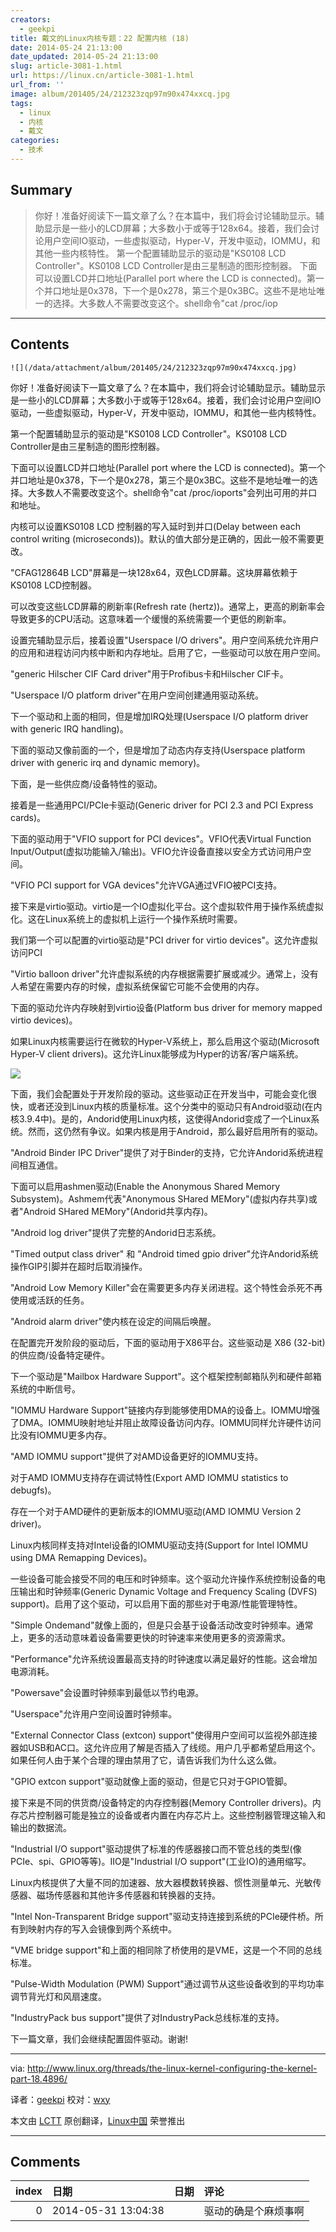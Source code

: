```yaml
---
creators:
  - geekpi
title: 戴文的Linux内核专题：22 配置内核 (18)
date: 2014-05-24 21:13:00
date_updated: 2014-05-24 21:13:00
slug: article-3081-1.html
url: https://linux.cn/article-3081-1.html
url_from: ''
image: album/201405/24/212323zqp97m90x474xxcq.jpg
tags:
  - linux
  - 内核
  - 戴文
categories:
  - 技术
---
```


## Summary

> 你好！准备好阅读下一篇文章了么？在本篇中，我们将会讨论辅助显示。辅助显示是一些小的LCD屏幕；大多数小于或等于128x64。接着，我们会讨论用户空间IO驱动，一些虚拟驱动，Hyper-V，开发中驱动，IOMMU，和其他一些内核特性。 第一个配置辅助显示的驱动是&quot;KS0108 LCD Controller&quot;。KS0108 LCD Controller是由三星制造的图形控制器。 下面可以设置LCD并口地址(Parallel port where the LCD is connected)。第一个并口地址是0x378，下一个是0x278，第三个是0x3BC。这些不是地址唯一的选择。大多数人不需要改变这个。shell命令&quot;cat /proc/iop

***

<!-- more -->

## Contents

`![](/data/attachment/album/201405/24/212323zqp97m90x474xxcq.jpg)`

你好！准备好阅读下一篇文章了么？在本篇中，我们将会讨论辅助显示。辅助显示是一些小的LCD屏幕；大多数小于或等于128x64。接着，我们会讨论用户空间IO驱动，一些虚拟驱动，Hyper-V，开发中驱动，IOMMU，和其他一些内核特性。

第一个配置辅助显示的驱动是"KS0108 LCD Controller"。KS0108 LCD Controller是由三星制造的图形控制器。

下面可以设置LCD并口地址(Parallel port where the LCD is connected)。第一个并口地址是0x378，下一个是0x278，第三个是0x3BC。这些不是地址唯一的选择。大多数人不需要改变这个。shell命令"cat /proc/ioports"会列出可用的并口和地址。

内核可以设置KS0108 LCD 控制器的写入延时到并口(Delay between each control writing (microseconds))。默认的值大部分是正确的，因此一般不需要更改。

"CFAG12864B LCD"屏幕是一块128x64，双色LCD屏幕。这块屏幕依赖于KS0108 LCD控制器。

可以改变这些LCD屏幕的刷新率(Refresh rate (hertz))。通常上，更高的刷新率会导致更多的CPU活动。这意味着一个缓慢的系统需要一个更低的刷新率。

设置完辅助显示后，接着设置"Userspace I/O drivers"。用户空间系统允许用户的应用和进程访问内核中断和内存地址。启用了它，一些驱动可以放在用户空间。

"generic Hilscher CIF Card driver"用于Profibus卡和Hilscher CIF卡。

"Userspace I/O platform driver"在用户空间创建通用驱动系统。

下一个驱动和上面的相同，但是增加IRQ处理(Userspace I/O platform driver with generic IRQ handling)。

下面的驱动又像前面的一个，但是增加了动态内存支持(Userspace platform driver with generic irq and dynamic memory)。

下面，是一些供应商/设备特性的驱动。

接着是一些通用PCI/PCIe卡驱动(Generic driver for PCI 2.3 and PCI Express cards)。

下面的驱动用于"VFIO support for PCI devices"。VFIO代表Virtual Function Input/Output(虚拟功能输入/输出)。VFIO允许设备直接以安全方式访问用户空间。

"VFIO PCI support for VGA devices"允许VGA通过VFIO被PCI支持。

接下来是virtio驱动。virtio是一个IO虚拟化平台。这个虚拟软件用于操作系统虚拟化。这在Linux系统上的虚拟机上运行一个操作系统时需要。

我们第一个可以配置的virtio驱动是"PCI driver for virtio devices"。这允许虚拟访问PCI

"Virtio balloon driver"允许虚拟系统的内存根据需要扩展或减少。通常上，没有人希望在需要内存的时候，虚拟系统保留它可能不会使用的内存。

下面的驱动允许内存映射到virtio设备(Platform bus driver for memory mapped virtio devices)。

如果Linux内核需要运行在微软的Hyper-V系统上，那么启用这个驱动(Microsoft Hyper-V client drivers)。这允许Linux能够成为Hyper的访客/客户端系统。

![](http://www.linux.org/attachments/kernel_18-png.617/)

下面，我们会配置处于开发阶段的驱动。这些驱动正在开发当中，可能会变化很快，或者还没到Linux内核的质量标准。这个分类中的驱动只有Android驱动(在内核3.9.4中)。是的，Andorid使用Linux内核，这使得Andorid变成了一个Linux系统。然而，这仍然有争议。如果内核是用于Android，那么最好启用所有的驱动。

"Android Binder IPC Driver"提供了对于Binder的支持，它允许Andorid系统进程间相互通信。

下面可以启用ashmen驱动(Enable the Anonymous Shared Memory Subsystem)。Ashmem代表"Anonymous SHared MEMory"(虚拟内存共享)或者"Android SHared MEMory"(Andorid共享内存)。

"Android log driver"提供了完整的Andorid日志系统。

"Timed output class driver" 和 "Android timed gpio driver"允许Andorid系统操作GIP引脚并在超时后取消操作。

"Android Low Memory Killer"会在需要更多内存关闭进程。这个特性会杀死不再使用或活跃的任务。

"Android alarm driver"使内核在设定的间隔后唤醒。

在配置完开发阶段的驱动后，下面的驱动用于X86平台。这些驱动是 X86 (32-bit)的供应商/设备特定硬件。

下一个驱动是"Mailbox Hardware Support"。这个框架控制邮箱队列和硬件邮箱系统的中断信号。

"IOMMU Hardware Support"链接内存到能够使用DMA的设备上。IOMMU增强了DMA。IOMMU映射地址并阻止故障设备访问内存。IOMMU同样允许硬件访问比没有IOMMU更多内存。

"AMD IOMMU support"提供了对AMD设备更好的IOMMU支持。

对于AMD IOMMU支持存在调试特性(Export AMD IOMMU statistics to debugfs)。

存在一个对于AMD硬件的更新版本的IOMMU驱动(AMD IOMMU Version 2 driver)。

Linux内核同样支持对Intel设备的IOMMU驱动支持(Support for Intel IOMMU using DMA Remapping Devices)。

一些设备可能会接受不同的电压和时钟频率。这个驱动允许操作系统控制设备的电压输出和时钟频率(Generic Dynamic Voltage and Frequency Scaling (DVFS) support)。启用了这个驱动，可以启用下面的那些对于电源/性能管理特性。

"Simple Ondemand"就像上面的，但是只会基于设备活动改变时钟频率。通常上，更多的活动意味着设备需要更快的时钟速率来使用更多的资源需求。

"Performance"允许系统设置最高支持的时钟速度以满足最好的性能。这会增加电源消耗。

"Powersave"会设置时钟频率到最低以节约电源。

"Userspace"允许用户空间设置时钟频率。

"External Connector Class (extcon) support"使得用户空间可以监视外部连接器如USB和AC口。这允许应用了解是否插入了线缆。用户几乎都希望启用这个。如果任何人由于某个合理的理由禁用了它，请告诉我们为什么这么做。

"GPIO extcon support"驱动就像上面的驱动，但是它只对于GPIO管脚。

接下来是不同的供货商/设备特定的内存控制器(Memory Controller drivers)。内存芯片控制器可能是独立的设备或者内置在内存芯片上。这些控制器管理这输入和输出的数据流。

"Industrial I/O support"驱动提供了标准的传感器接口而不管总线的类型(像PCIe、spi、GPIO等等)。IIO是"Industrial I/O support"(工业IO)的通用缩写。

Linux内核提供了大量不同的加速器、放大器模数转换器、惯性测量单元、光敏传感器、磁场传感器和其他许多传感器和转换器的支持。

"Intel Non-Transparent Bridge support"驱动支持连接到系统的PCIe硬件桥。所有到映射内存的写入会镜像到两个系统中。

"VME bridge support"和上面的相同除了桥使用的是VME，这是一个不同的总线标准。

"Pulse-Width Modulation (PWM) Support"通过调节从这些设备收到的平均功率调节背光灯和风扇速度。

"IndustryPack bus support"提供了对IndustryPack总线标准的支持。

下一篇文章，我们会继续配置固件驱动。谢谢!

---

via: <http://www.linux.org/threads/the-linux-kernel-configuring-the-kernel-part-18.4896/>

译者：[geekpi](https://github.com/geekpi) 校对：[wxy](https://github.com/wxy)

本文由 [LCTT](https://github.com/LCTT/TranslateProject) 原创翻译，[Linux中国](https://linux.cn/) 荣誉推出

***

## Comments

|   index | 日期                | 日期   | 评论                 |
|--------:|:--------------------|:-------|:---------------------|
|       0 | 2014-05-31 13:04:38 |        | 驱动的确是个麻烦事啊 |
